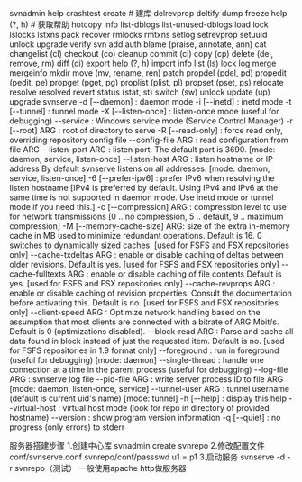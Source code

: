 svnadmin help
	crashtest
	create					# 建库
	delrevprop
	deltify
	dump
	freeze
	help (?, h)				# 获取帮助
	hotcopy
	info
	list-dblogs
	list-unused-dblogs
	load
	lock
	lslocks
	lstxns
	pack
	recover
	rmlocks
	rmtxns
	setlog
	setrevprop
	setuuid
	unlock
	upgrade
	verify
svn
	add
	auth
	blame (praise, annotate, ann)
	cat
	changelist (cl)
	checkout (co)
	cleanup
	commit (ci)
	copy (cp)
	delete (del, remove, rm)
	diff (di)
	export
	help (?, h)
	import
	info
	list (ls)
	lock
	log
	merge
	mergeinfo
	mkdir
	move (mv, rename, ren)
	patch
	propdel (pdel, pd)
	propedit (pedit, pe)
	propget (pget, pg)
	proplist (plist, pl)
	propset (pset, ps)
	relocate
	resolve
	resolved
	revert
	status (stat, st)
	switch (sw)
	unlock
	update (up)
	upgrade
svnserve
	-d [--daemon]				: daemon mode
	-i [--inetd]				: inetd mode
	-t [--tunnel]				: tunnel mode
	-X [--listen-once]			: listen-once mode (useful for debugging)
	--service					: Windows service mode (Service Control Manager)
	-r [--root] ARG				: root of directory to serve
	-R [--read-only]			: force read only, overriding repository config file
	--config-file ARG			: read configuration from file ARG
	--listen-port ARG			: listen port. The default port is 3690.
								  [mode: daemon, service, listen-once]
	--listen-host ARG			: listen hostname or IP address
								  By default svnserve listens on all addresses.
								  [mode: daemon, service, listen-once]
	-6 [--prefer-ipv6]			: prefer IPv6 when resolving the listen hostname
								  [IPv4 is preferred by default. Using IPv4 and IPv6
								  at the same time is not supported in daemon mode.
								  Use inetd mode or tunnel mode if you need this.]
	-c [--compression] ARG		: compression level to use for network transmissions
								  [0 .. no compression, 5 .. default,
								  9 .. maximum compression]
	-M [--memory-cache-size] ARG: size of the extra in-memory cache in MB used to
								  minimize redundant operations.
								  Default is 16.
								  0 switches to dynamically sized caches.
								  [used for FSFS and FSX repositories only]
	--cache-txdeltas ARG		: enable or disable caching of deltas between older
								  revisions.
								  Default is yes.
								  [used for FSFS and FSX repositories only]
	--cache-fulltexts ARG		: enable or disable caching of file contents
								  Default is yes.
								   [used for FSFS and FSX repositories only]
	--cache-revprops ARG		: enable or disable caching of revision properties.
								  Consult the documentation before activating this.
								  Default is no.
								  [used for FSFS and FSX repositories only]
	--client-speed ARG			: Optimize network handling based on the assumption
								  that most clients are connected with a bitrate of
								  ARG Mbit/s.
								  Default is 0 (optimizations disabled).
	--block-read ARG			: Parse and cache all data found in block instead
								  of just the requested item.
								  Default is no.
								  [used for FSFS repositories in 1.9 format only]
	--foreground				: run in foreground (useful for debugging)
								  [mode: daemon]
	--single-thread				: handle one connection at a time in the parent
								  process (useful for debugging)
	--log-file ARG				: svnserve log file
	--pid-file ARG				: write server process ID to file ARG
								  [mode: daemon, listen-once, service]
	--tunnel-user ARG			: tunnel username (default is current uid's name)
								  [mode: tunnel]
	-h [--help]					: display this help
	--virtual-host				: virtual host mode (look for repo in directory
								  of provided hostname)
	--version					: show program version information
	-q [--quiet]				: no progress (only errors) to stderr

服务器搭建步骤
	1.创建中心库
		svnadmin create svnrepo
	2.修改配置文件
		conf/svnserve.conf
		svnrepo/conf/passswd
			u1 = p1
	3.启动服务
		svnserve -d -r svnrepo（测试）
		一般使用apache http做服务器